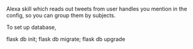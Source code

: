 Alexa skill which reads out tweets from user handles you mention in the config, so you can group them by subjects.

To set up database, 

   flask db init; flask db migrate; flask db upgrade



